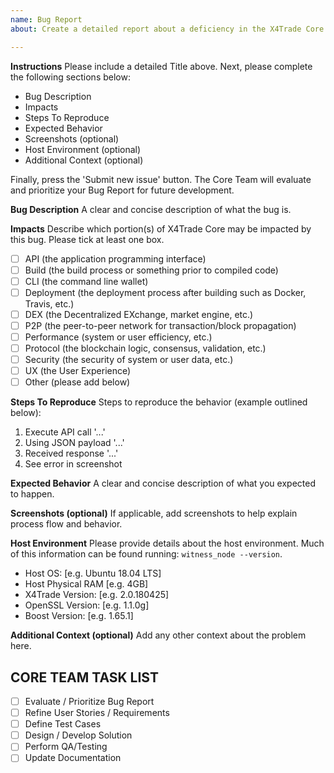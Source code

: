 ```yaml
---
name: Bug Report
about: Create a detailed report about a deficiency in the X4Trade Core implementation.

---
```


**Instructions**
Please include a detailed Title above. Next, please complete the following sections below:
* Bug Description
* Impacts
* Steps To Reproduce
* Expected Behavior
* Screenshots (optional)
* Host Environment (optional)
* Additional Context (optional)

Finally, press the 'Submit new issue' button. The Core Team will evaluate and prioritize your Bug Report for future development. 

**Bug Description**
A clear and concise description of what the bug is.

**Impacts**
Describe which portion(s) of X4Trade Core may be impacted by this bug. Please tick at least one box.
- [ ] API (the application programming interface)
- [ ] Build (the build process or something prior to compiled code)
- [ ] CLI (the command line wallet)
- [ ] Deployment (the deployment process after building such as Docker, Travis, etc.)
- [ ] DEX (the Decentralized EXchange, market engine, etc.)
- [ ] P2P (the peer-to-peer network for transaction/block propagation)
- [ ] Performance (system or user efficiency, etc.)
- [ ] Protocol (the blockchain logic, consensus, validation, etc.)
- [ ] Security (the security of system or user data, etc.)
- [ ] UX (the User Experience)
- [ ] Other (please add below)

**Steps To Reproduce**
Steps to reproduce the behavior (example outlined below):
1. Execute API call '...'
2. Using JSON payload '...'
3. Received response '...'
4. See error in screenshot

**Expected Behavior**
A clear and concise description of what you expected to happen.

**Screenshots (optional)**
If applicable, add screenshots to help explain process flow and behavior.

**Host Environment**
Please provide details about the host environment. Much of this information can be found running: `witness_node --version`. 
 - Host OS:             [e.g. Ubuntu 18.04 LTS]
 - Host Physical RAM    [e.g. 4GB]
 - X4Trade Version:   [e.g. 2.0.180425]
 - OpenSSL Version:     [e.g. 1.1.0g]
 - Boost Version:       [e.g. 1.65.1]
 
**Additional Context (optional)**
Add any other context about the problem here.

## CORE TEAM TASK LIST
- [ ] Evaluate / Prioritize Bug Report
- [ ] Refine User Stories / Requirements
- [ ] Define Test Cases
- [ ] Design / Develop Solution
- [ ] Perform QA/Testing
- [ ] Update Documentation
